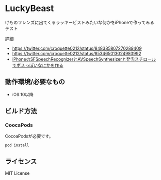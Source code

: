 # LuckyBeast
けものフレンズに出てくるラッキービストみたいな何かをiPhoneで作ってみるテスト

詳細

* https://twitter.com/croquette0212/status/848385807270289409
* https://twitter.com/croquette0212/status/853465013024980992
* [iPhoneのSFSpeechRecognizerとAVSpeechSynthesizerと発泡スチロールでボスっぽいなにかを作る](http://qiita.com/croquette0212/items/bf0e41ca1b65c6d320b4)

## 動作環境/必要なもの
* iOS 10以降

## ビルド方法
### CoocaPods

CocoaPodsが必要です。

```
pod install
```

## ライセンス
MIT License
